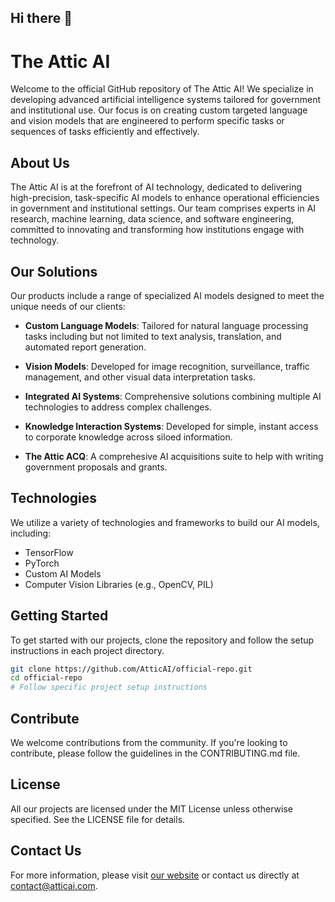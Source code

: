 ## Hi there 👋

# The Attic AI

Welcome to the official GitHub repository of The Attic AI! We specialize in developing advanced artificial intelligence systems tailored for government and institutional use. Our focus is on creating custom targeted language and vision models that are engineered to perform specific tasks or sequences of tasks efficiently and effectively.

## About Us

The Attic AI is at the forefront of AI technology, dedicated to delivering high-precision, task-specific AI models to enhance operational efficiencies in government and institutional settings. Our team comprises experts in AI research, machine learning, data science, and software engineering, committed to innovating and transforming how institutions engage with technology.

## Our Solutions

Our products include a range of specialized AI models designed to meet the unique needs of our clients:

- **Custom Language Models**: Tailored for natural language processing tasks including but not limited to text analysis, translation, and automated report generation.

- **Vision Models**: Developed for image recognition, surveillance, traffic management, and other visual data interpretation tasks.

- **Integrated AI Systems**: Comprehensive solutions combining multiple AI technologies to address complex challenges.
  
- **Knowledge Interaction Systems**: Developed for simple, instant access to corporate knowledge across siloed information.

- **The Attic ACQ**: A comprehesive AI acquisitions suite to help with writing government proposals and grants.

## Technologies

We utilize a variety of technologies and frameworks to build our AI models, including:

- TensorFlow
- PyTorch
- Custom AI Models
- Computer Vision Libraries (e.g., OpenCV, PIL)

## Getting Started

To get started with our projects, clone the repository and follow the setup instructions in each project directory.

```bash
git clone https://github.com/AtticAI/official-repo.git
cd official-repo
# Follow specific project setup instructions
```

## Contribute

We welcome contributions from the community. If you're looking to contribute, please follow the guidelines in the CONTRIBUTING.md file.

## License

All our projects are licensed under the MIT License unless otherwise specified. See the LICENSE file for details.

## Contact Us

For more information, please visit [our website](http://www.theattic.ai) or contact us directly at contact@atticai.com.


<!--

**Here are some ideas to get you started:**

🙋‍♀️ A short introduction - what is your organization all about?
🌈 Contribution guidelines - how can the community get involved?
👩‍💻 Useful resources - where can the community find your docs? Is there anything else the community should know?
🍿 Fun facts - what does your team eat for breakfast?
🧙 Remember, you can do mighty things with the power of [Markdown](https://docs.github.com/github/writing-on-github/getting-started-with-writing-and-formatting-on-github/basic-writing-and-formatting-syntax)
-->
